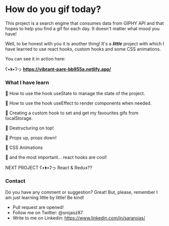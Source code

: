 # How do you gif today?

This project is a search engine that consumes data from GIPHY API and that hopes to help you find a gif for each day. It doesn't matter what mood you have!

Well, to be honest with you it is another thing! It's a ***little*** project with which I have learned to use react hooks, custom hooks and some CSS animations.

You can see it in action here: 

ʕ•́ᴥ•̀ʔっ **https://vibrant-pare-bb955a.netlify.app/**


### What I have learn

🚀 How to use the hook useState to manage the state of the project.

🚀 How to use the hook useEffect to render components when needed.

🚀 Creating a custom hook to set and get my favourites gifs from localStorage.

🚀 Destructuring on top!

🚀 Props up, props down!

🚀 CSS Animations

🚀 and the most important... react hooks are cool!

NEXT PROJECT ʕ•́ᴥ•̀ʔっ React & Redux??

### Contact

Do you have any comment or suggestion? Great! But, please, remember I am just learning little by little! Be kind!

- Pull request are opened!
- Follow me on Twitter: @srojasz87
- Write to me on Linkedin: https://www.linkedin.com/in/sararojas/
